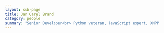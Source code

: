 ```yaml
---
layout: sub-page
title: Jan Carel Brand
category: people
summary: "Senior Developer<br> Python veteran, JavaScript expert, XMPP helmsman, patterns analyst and a sound sceptic of the digital community."
---
```


